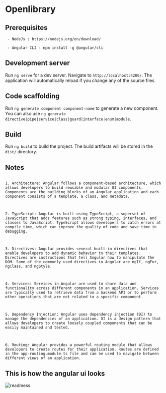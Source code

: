 # Openlibrary

  

  

## Prerequisites

```
 - NodeJs : https://nodejs.org/en/download/

 - Angular CLI - npm install -g @angular/cli
```

  

## Development server


Run `ng serve` for a dev server. Navigate to `http://localhost:4200/`. The application will automatically reload if you change any of the source files.

  

  

## Code scaffolding

  

  

Run `ng generate component component-name` to generate a new component. You can also use `ng generate directive|pipe|service|class|guard|interface|enum|module`.

  

  

## Build

  

  

Run `ng build` to build the project. The build artifacts will be stored in the `dist/` directory.

  

  

## Notes

  

  
```

1. Architecture: Angular follows a component-based architecture, which allows developers to build reusable and modular UI components. Components are the building blocks of an Angular application and each component consists of a template, a class, and metadata.

  

2. TypeScript: Angular is built using TypeScript, a superset of JavaScript that adds features such as strong typing, interfaces, and classes to JavaScript. TypeScript allows developers to catch errors at compile time, which can improve the quality of code and save time in debugging.

  

3. Directives: Angular provides several built-in directives that enable developers to add dynamic behavior to their templates. Directives are instructions that tell Angular how to manipulate the DOM. Some of the commonly used directives in Angular are ngIf, ngFor, ngClass, and ngStyle.

  

4. Services: Services in Angular are used to share data and functionality across different components in an application. Services are typically used to retrieve data from a backend API or to perform other operations that are not related to a specific component.

  

5. Dependency Injection: Angular uses dependency injection (DI) to manage the dependencies of an application. DI is a design pattern that allows developers to create loosely coupled components that can be easily maintained and tested.

  

6. Routing: Angular provides a powerful routing module that allows developers to create routes for their application. Routes are defined in the app-routing.module.ts file and can be used to navigate between different views of an application.
```

  

## This is how the angular ui looks

  

![readmess](https://user-images.githubusercontent.com/71934967/224742909-435a535e-70d5-4235-9dc0-e659d67e62e0.png)